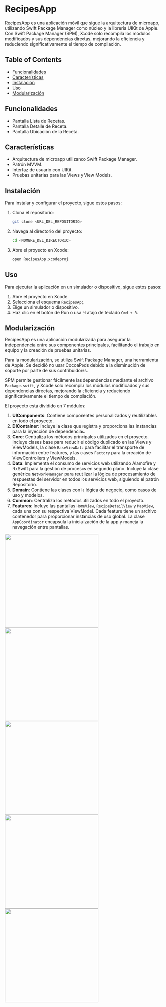 # RecipesApp

RecipesApp es una aplicación móvil que sigue la arquitectura de microapp, utilizando Swift Package Manager como núcleo y la librería UIKit de Apple. Con Swift Package Manager (SPM), Xcode solo recompila los módulos modificados y sus dependencias directas, mejorando la eficiencia y reduciendo significativamente el tiempo de compilación.

## Table of Contents
- [Funcionalidades](#funcionalidades)
- [Características](#características)
- [Instalación](#instalación)
- [Uso](#uso)
- [Modularización](#modularización)

## Funcionalidades
- Pantalla Lista de Recetas.
- Pantalla Detalle de Receta.
- Pantalla Ubicación de la Receta.

## Características
- Arquitectura de microapp utilizando Swift Package Manager.
- Patrón MVVM.
- Interfaz de usuario con UIKit.
- Pruebas unitarias para las Views y View Models.

## Instalación
Para instalar y configurar el proyecto, sigue estos pasos:

1. Clona el repositorio:
    ```bash
    git clone <URL_DEL_REPOSITORIO>
    ```
2. Navega al directorio del proyecto:
    ```bash
    cd <NOMBRE_DEL_DIRECTORIO>
    ```
3. Abre el proyecto en Xcode:
    ```bash
    open RecipesApp.xcodeproj
    ```

## Uso
Para ejecutar la aplicación en un simulador o dispositivo, sigue estos pasos:

1. Abre el proyecto en Xcode.
2. Selecciona el esquema `RecipesApp`.
3. Elige un simulador o dispositivo.
4. Haz clic en el botón de Run o usa el atajo de teclado `Cmd + R`.

## Modularización
RecipesApp es una aplicación modularizada para asegurar la independencia entre sus componentes principales, facilitando el trabajo en equipo y la creación de pruebas unitarias.

Para la modularización, se utiliza Swift Package Manager, una herramienta de Apple. Se decidió no usar CocoaPods debido a la disminución de soporte por parte de sus contribuidores.

SPM permite gestionar fácilmente las dependencias mediante el archivo `Package.swift`, y Xcode solo recompila los módulos modificados y sus dependencias directas, mejorando la eficiencia y reduciendo significativamente el tiempo de compilación.

El proyecto está dividido en 7 módulos:

1. **UIComponents**: Contiene componentes personalizados y reutilizables en todo el proyecto.
2. **DIContainer**: Incluye la clase que registra y proporciona las instancias para la inyección de dependencias.
3. **Core**: Centraliza los métodos principales utilizados en el proyecto. Incluye clases base para reducir el código duplicado en las Views y ViewModels, la clase `BaseViewData` para facilitar el transporte de información entre features, y las clases `Factory` para la creación de ViewControllers y ViewModels.
4. **Data**: Implementa el consumo de servicios web utilizando Alamofire y RxSwift para la gestión de procesos en segundo plano. Incluye la clase genérica `NetworkManager` para reutilizar la lógica de procesamiento de respuestas del servidor en todos los servicios web, siguiendo el patrón Repositorio.
5. **Domain**: Contiene las clases con la lógica de negocio, como casos de uso y modelos.
6. **Common**: Centraliza los métodos utilizados en todo el proyecto.
7. **Features**: Incluye las pantallas `HomeView`, `RecipeDetailView` y `MapView`, cada una con su respectiva ViewModel. Cada feature tiene un archivo contenedor para proporcionar instancias de uso global. La clase `AppCoordinator` encapsula la inicialización de la app y maneja la navegación entre pantallas.

<img src="https://github.com/user-attachments/assets/14a456b5-4133-4f81-ad7c-204df3862b2a" width="300" />
<img src="https://github.com/user-attachments/assets/c73e2ca6-9a67-44c4-add6-c4cab4699eb0" width="300" />
<img src="https://github.com/user-attachments/assets/7109c144-e51d-46a7-8057-9e276e152c87" width="300" />
<img src="https://github.com/user-attachments/assets/694629f8-ec95-49b6-8f75-1e6f009826da" width="300" />
<img src="https://github.com/user-attachments/assets/8112f134-c18e-4ab4-b4ee-0442a22ee0ac" width="300" />
